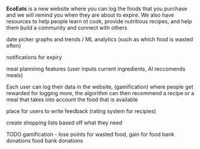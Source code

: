 **EcoEats** is a new website where you can log the foods that you purchase
and we will remind you when they are about to expire. We also have resources
to help people learn ot cook, provide nutritious recipes, and help them build a 
community and connect with others

date picker
graphs and trends / ML analytics (such as which food is wasted often)

notifications for expiry

meal planninng features (user inputs current ingredients, AI reccomends meals)

Each user can log their data in the website, (gamification) where people get rewarded
for logging more, the algorithm can then recommend a recipe or a meal that takes into account
the food that is available 

place for users to write feedback (rating system for recipies)

create shopping lists based off what they need

TODO
gamification - lose points for wasted food, gain for food bank donations
food bank donations
